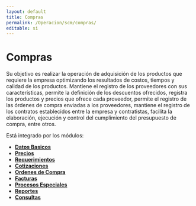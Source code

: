 ```yaml
---
layout: default
title: Compras
permalink: /Operacion/scm/compras/
editable: si
---
```


# Compras  

Su objetivo es realizar la operación de adquisición de los productos que requiere la empresa optimizando los resultados de costos, tiempos y calidad de los productos.  Mantiene el registro de los proveedores con sus características, permite la definición de los descuentos ofrecidos, registra los productos y precios que ofrece cada proveedor, permite el registro de las órdenes de compra enviadas a los proveedores, mantiene el registro de los contratos establecidos entre la empresa y contratistas, facilita la elaboración, ejecución y control del cumplimiento del presupuesto de compra, entre otros.

Está integrado por los módulos:

+ [**Datos Basicos**](http://docs.oasiscom.com/Operacion/scm/compras/obasica/)
+ [**Precios**](http://docs.oasiscom.com/Operacion/scm/compras/oprecio/)
+ [**Requerimientos**](http://docs.oasiscom.com/Operacion/scm/compras/orequerimi/)
+ [**Cotizaciones**](http://docs.oasiscom.com/Operacion/scm/compras/ocotizacio/)
+ [**Ordenes de Compra**](http://docs.oasiscom.com/Operacion/scm/compras/oorden/)
+ [**Facturas**](http://docs.oasiscom.com/Operacion/scm/compras/ofactura/)
+ [**Procesos Especiales**](http://docs.oasiscom.com/Operacion/scm/compras/oproceso/)
+ [**Reportes**](http://docs.oasiscom.com/Operacion/scm/compras/oreporte/)
+ [**Consultas**](http://docs.oasiscom.com/Operacion/scm/compras/oconsulta/)

